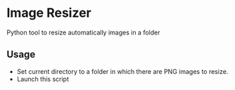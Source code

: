 # Image Resizer

Python tool to resize automatically images in a folder

## Usage

- Set current directory to a folder in which there are PNG images to resize.
- Launch this script
